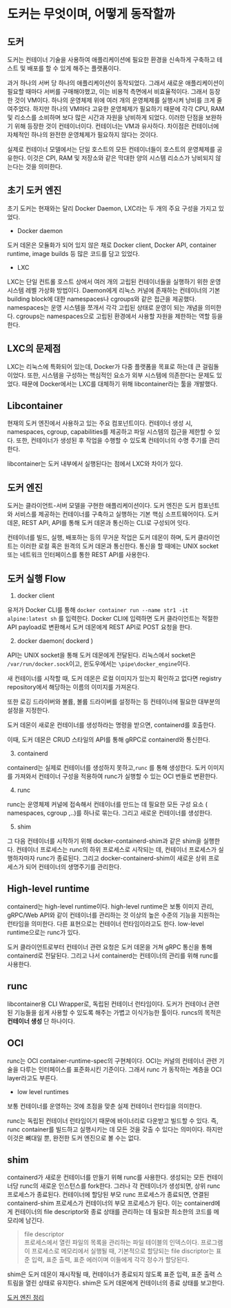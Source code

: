 # 도커는 무엇이며, 어떻게 동작할까

## 도커

도커는 컨테이너 기술을 사용하여 애플리케이션에 필요한 환경을 신속하게 구축하고 테스트 및 배포를 할 수 있게 해주는 플랫폼이다.

과거 하나의 서버 당 하나의 애플리케이션이 동작되었다. 그래서 새로운 애플리케이션이 필요할 때마다 서버를 구매해야했고, 이는 비용적 측면에서 비효율적이다.
그래서 등장한 것이 VM이다. 하나의 운영체제 위에 여러 개의 운영체제를 실행시켜 낭비를 크게 줄여주었다. 하지만 하나의 VM마다 고유한 운영체제가 필요하기 때문에 각각 CPU, RAM 및 리소스를 소비하며 보다 많은 시간과 자원을 낭비하게 되었다. 
이러한 단점을 보완하기 위해 등장한 것이 컨테이너이다. 컨테이너는 VM과 유사하다. 차이점은 컨테이너에 자체적인 하나의 완전한 운영체제가 필요하지 않다는 것이다.

실제로 컨테이너 모델에서는 단일 호스트의 모든 컨테이너들이 호스트의 운영체제를 공유한다. 이것은 CPI, RAM 및 저장소와 같은 막대한 양의 시스템 리소스가 낭비되지 않는다는 것을 의미한다.

## 초기 도커 엔진

초기 도커는 현재와는 달리 Docker Daemon, LXC라는 두 개의 주요 구성을 가지고 있었다. 

* Docker daemon

도커 데몬은 모듈화가 되어 있지 않은 채로 Docker client, Docker API, container runtime, image builds 등 많은 코드를 담고 있었다.

* LXC

LXC는 단일 컨트롤 호스트 상에서 여러 개의 고립된 컨테이너들을 실행하기 위한 운영 시스템 레벨 가상화 방법이다. Daemon에게 리눅스 커널에 존재하는 컨테이너의 기본 building block에 대한 namespaces나 cgroups와 같은 접근을 제공했다.
namespaces는 운영 시스템을 쪼개서 각각 고립된 상태로 운영이 되는 개념을 의미한다.
cgroups는 namespaces으로 고립된 환경에서 사용할 자원을 제한하는 역할 등을 한다. 

## LXC의 문제점

LXC는 리눅스에 특화되어 있는데, Docker가 다중 플랫폼을 목표로 하는데 큰 걸림돌이었다. 또한, 시스템을 구성하는 핵심적인 요소가 외부 시스템에 의존한다는 문제도 있었다. 때문에 Docker에서는 LXC를 대체하기 위해 libcontainer라는 툴을 개발했다.

## Libcontainer

현재의 도커 엔진에서 사용하고 있는 주요 컴포넌트이다. 컨테이너 생성 시, namespaces, cgroup, capabilities를 제공하고 파일 시스템의 접근을 제한할 수 있다. 또한, 컨테이너가 생성된 후 작업을 수행할 수 있도록 컨테이너의 수명 주기를 관리한다.

libcontainer는 도커 내부에서 실행된다는 점에서 LXC와 차이가 있다.

## 도커 엔진

도커는 클라이언트-서버 모델을 구현한 애플리케이션이다. 
도커 엔진은 도커 컴포넌트와 서비스를 제공하는 컨테이너를 구축하고 실행하는 기본 핵심 소프트웨어이다. 도커 데몬, REST API, API를 통해 도커 데몬과 통신하는 CLI로 구성되어 잇다.

컨테이너를 빌드, 실행, 배포하는 등의 무거운 작업은 도커 데몬이 하며, 
도커 클라이언트는 이러한 로컬 혹은 원격의 도커 데몬과 통신한다.
통신을 할 때에는 UNIX socket 또는 네트워크 인터페이스를 통한 REST API를 사용한다.

## 도커 실행 Flow

1. docker client

유저가 Docker CLI를 통해 `docker container run --name str1 -it alpine:latest sh` 를 입력한다.
Docker CLI에 입력하면 도커 클라이언트는 적절한 API payload로 변환해서 도커 데몬에게 REST API로 POST 요청을 한다.

2. docker daemon( dockerd )

API는 UNIX socket을 통해 도커 데몬에게 전달된다.
리눅스에서 socket은 `/var/run/docker.sock`이고, 윈도우에서는 `\pipe\docker_engine`이다.

새 컨테이너를 시작할 때, 도커 데몬은 로컬 이미지가 있는지 확인하고 없다면 registry repository에서 해당하는 이름의 이미지를 가져온다. 

또한 로깅 드라이버와 볼륨, 볼륨 드라이버를 설정하는 등 컨테이너에 필요한 대부분의 설정을 지정한다.

도커 데몬이 새로운 컨테이너를 생성하라는 명령을 받으면, containerd를 호출한다.

이때, 도커 데몬은 CRUD 스타일의 API를 통해 gRPC로 containerd와 통신한다.

3. containerd

containerd는 실제로 컨테이너를 생성하지 못하고,`runc` 를 통해 생성한다.
도커 이미지를 가져와서 컨테이너 구성을 적용하여 runc가 실행할 수 있는 OCI 번들로 변환한다. 

4. runc

runc는 운영체제 커널에 접속해서 컨테이너를 만드는 데 필요한 모든 구성 요소 ( namespaces, cgroup ,..)를 하나로 묶는다. 그리고 새로운 컨테이너를 생성한다.

5. shim

그 다음 컨테이너를 시작하기 위해 docker-containerd-shim과 같은 shim을 실행한다. 
컨테이너 프로세스는 runc의 하위 프로세스로 시작되는 데, 컨테이너 프로세스가 실행하자마자 runc가 종료된다. 그리고 docker-containerd-shim이 새로운 상위 프로세스가 되어 컨테이너의 생명주기를 관리한다.

## High-level runtime

containerd는 high-level runtime이다. 
high-level runtime은 보통 이미지 관리, gRPC/Web API와 같이 컨테이너를 관리하는 것 이상의 높은 수준의 기능을 지원하는 런타임을 의미한다. 다른 표현으로는 컨테이너 런타임이라고도 한다.
low-level runtime으로는 runc가 있다.

도커 클라이언트로부터 컨테이너 관련 요청은 도커 데몬을 거쳐 gRPC 통신을 통해 containerd로 전달된다. 그리고 나서 containerd는 컨테이너의 관리를 위해 runc를 사용한다.

## runc

libcontainer용 CLI Wrapper로, 독립된 컨테이너 런타임이다. 
도커가 컨테이너 관련된 기능들을 쉽게 사용할 수 있도록 해주는 가볍고 이식가능한 툴이다.
runcs의 목적은 **컨테이너 생성** 단 하나이다.

## OCI

runc는 OCI container-runtime-spec의 구현체이다. OCI는 커널의 컨테이너 관련 기술을 다루는 인터페이스를 표준화시킨 기준이다. 그래서 runc 가 동작하는 계층을 OCI layer라고도 부른다.

* low level runtimes

보통 컨테이너를 운영하는 것에 초점을 맞춘 실제 컨테이너 런타임을 의미한다.

runc는 독립된 컨테이너 런타임이기 때문에 바이너리로 다운받고 빌드할 수 있다. 즉, runc container를 빌드하고 실행시키는 데 모든 것을 갖출 수 있다는 의미이다.
하지만 이것은 뼈대일 뿐, 완전한 도커 엔진으로 볼 수는 없다.

## shim

containerd가 새로운 컨테이너를 만들기 위해 runc를 사용한다. 생성되는 모든 컨테이너당 runc의 새로운 인스턴스를 fork한다. 그러나 각 컨테이너가 생성되면, 상위 runc 프로세스가 종료된다.
컨테이너에 할당된 부모 runc 프로세스가 종료되면, 연결된 containerd-shim 프로세스가 컨테이너의 부모 프로세스가 된다. 이는 containerd에게 컨테이너의 file descriptor와 종료 상태를 관리하는 데 필요한 최소한의 코드를 메모리에 남긴다.

> file descriptor <br/>
프로세스에서 열린 파일의 목록을 관리하는 파일 테이블의 인덱스이다. 프로그램이 프로세스로 메모리에서 실행될 때, 기본적으로 할당되는 file discriptor는 표준 입력, 표준 출력, 표준 에러이며 이들에게 각각 정수가 할당된다.

shim은 도커 데몬이 재시작될 때, 컨테이너가 종료되지 않도록 표준 입력, 표준 출력 스트림을 열린 상태로 유지한다.
shim은 도커 데몬에게 컨테이너의 종료 상태를 보고한다.

[도커 엔진 정리](https://gngsn.tistory.com/128)

